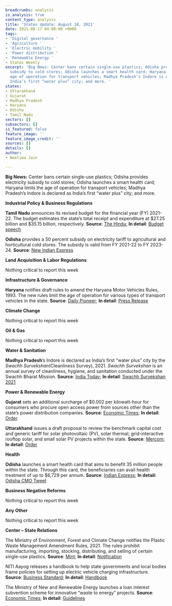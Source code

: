 ```yaml
---
breadcrumbs: analysis
is_analysis: true
content_type: analysis
title: 'States Update: August 18, 2021'
date: 2021-08-17 04:00:00 +0000
tags:
- 'Digital governance '
- 'Agriculture '
- 'Electric mobility '
- 'Power distribution '
- 'Renewable Energy '
- States Weekly
excerpt: 'Big News: Center bans certain single-use plastics; Odisha provides electricity
  subsidy to cold stores; Odisha launches a smart health card; Haryana limits the
  age of operation for transport vehicles; Madhya Pradesh’s Indore is declared as
  India’s first “water plus” city; and more. '
states:
- Uttarakhand
- Gujarat
- Madhya Pradesh
- Haryana
- Odisha
- Tamil Nadu
sectors: []
subsectors: []
is_featured: false
feature_image: ''
feature_image_credit: ''
sources: []
details: []
author:
- Neelima Jain

---
```

**Big News:** Center bans certain single-use plastics; Odisha provides electricity subsidy to cold stores; Odisha launches a smart health card; Haryana limits the age of operation for transport vehicles; Madhya Pradesh’s Indore is declared as India’s first “water plus” city; and more.

**Industrial Policy & Business Regulations**

**Tamil Nadu** announces its revised budget for the financial year (FY) 2021-22. The budget estimates the state’s total receipt and expenditure at $27.25 billion and $35.15 billion, respectively. **Source**: [The Hindu;](https://www.thehindu.com/news/national/tamil-nadu/tamil-nadu-governments-first-budget-after-election-highlights/article35890900.ece) **In detail**: [Budget speech](http://www.tnbudget.tn.gov.in/tnweb_files/Budget_speech_RBE_ENG_2021_22.pdf)

**Odisha** provides a 50 percent subsidy on electricity tariff to agricultural and horticultural cold stores. The subsidy is valid from FY 2021-22 to FY 2023-24. **Source**: [New Indian Express](https://www.newindianexpress.com/states/odisha/2021/aug/15/50-per-cent-power-subsidy-for-odishas-cold-stores-2344957.html)

**Land Acquisition & Labor Regulations**

Nothing critical to report this week

**Infrastructure & Governance**

**Haryana** notifies draft rules to amend the Haryana Motor Vehicles Rules, 1993. The new rules limit the age of operation for various types of transport vehicles in the state. **Source**: [Daily Pioneer](https://www.dailypioneer.com/2021/state-editions/haryana-to-ban-plying-of-15-year-old-vehicles.html); **In detail**: [Press Release](https://manoharlalkhattar.in/node/21651)

**Climate Change**

Nothing critical to report this week

**Oil & Gas**

Nothing critical to report this week

**Water & Sanitation**

**Madhya Pradesh**’s Indore is declared as India’s first “water plus” city by the _Swachh Survekshan_(Cleanliness Survey), 2021. _Swachh Survekshan_ is an annual survey of cleanliness, hygiene, and sanitation conducted under the Swachh Bharat Mission. **Source**: [India Today](https://www.indiatoday.in/cities/indore/story/madhya-pradesh-indore-becomes-india-first-water-plus-city-swachh-survekshan-1839892-2021-08-12); **In detail**: [Swachh Suryekshan 2021](https://swachhsurvekshan2021.org/ImpDocs/SS2020fullreport.pdf)

**Power & Renewable Energy**

**Gujarat** sets an additional surcharge of $0.002 per kilowatt-hour for consumers who procure open access power from sources other than the state’s power distribution companies. **Source**: [Economic Times](https://energy.economictimes.indiatimes.com/news/power/additional-surcharge-set-at-51p/kwh/85198468); **In detail**: [Order](https://gercin.org/wp-content/uploads/2021/08/Order.pdf)

**Uttarakhand** issues a draft proposal to review the benchmark capital cost and generic tariff for solar photovoltaic (PV), solar thermal, grid-interactive rooftop solar, and small solar PV projects within the state. **Source**: [Mercom](https://mercomindia.com/generic-tariff-solar-projects-proposed-reduced-uttarakhand/); **In detail**: [Order](http://www.uerc.gov.in/Draft%20documents/2021/July/Draft%20Order%20dt.%2030.07.21%20on%20benchmark%20capital%20cost/Draft%20Order%20dt.%2030.07.21%20on%20benchmark%20capital%20cost.pdf)

**Health**

**Odisha** launches a smart health card that aims to benefit 35 million people within the state. Through this card, the beneficiaries can avail health treatment of up to $6,729 per annum. **Source**: [Indian Express](https://indianexpress.com/article/cities/bhubaneswar/odisha-cm-launches-smart-health-cards-to-benefit-over-3-5-crore-people-7454673/); **In detail:** [Odisha CMO Tweet](https://twitter.com/CMO_Odisha/status/1427465639518605316)

**Business Negative Reforms**

Nothing critical to report this week

**Any Other**

Nothing critical to report this week

**Center – State Relations**

The Ministry of Environment, Forest and Climate Change notifies the Plastic Waste Management Amendment Rules, 2021. The rules prohibit manufacturing, importing, stocking, distributing, and selling of certain single-use plastics. **Source**: [Mint](https://www.livemint.com/politics/policy/govt-notifies-amended-rules-for-identified-single-use-plastic-items-11628865452273.html); **In detail**: [Notification](https://static.pib.gov.in/WriteReadData/specificdocs/documents/2021/aug/doc202181311.pdf)

NITI Aayog releases a handbook to help state governments and local bodies frame policies for setting up electric vehicle charging infrastructure. **Source**: [Business Standard](https://www.business-standard.com/article/economy-policy/niti-aayog-releases-handbook-for-ev-charging-infra-implementation-121081201236_1.html); **In detail**: [Handbook](http://www.niti.gov.in/sites/default/files/2021-08/HandbookforEVChargingInfrastructureImplementation081221.pdf)

The Ministry of New and Renewable Energy launches a loan interest subvention scheme for innovative “waste to energy” projects. **Source**: [Economic Times](https://energy.economictimes.indiatimes.com/news/renewable/mnre-launches-interest-subvention-scheme-for-waste-to-energy-biomethanation-projects/85229553); **In detail**: [Guidelines](https://xfiles.unido.org/index.php/s/sGddSTGfwoLyMjz?dir=undefined&openfile=3763863)